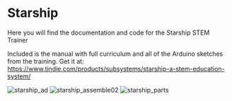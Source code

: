 # Starship
Here you will find the documentation and code for the Starship STEM Trainer

Included is the manual with full curriculum and all of the Arduino sketches from the training.
Get it at: https://www.tindie.com/products/subsystems/starship-a-stem-education-system/

![starship_ad](https://user-images.githubusercontent.com/78771234/110224334-8f607180-7ea8-11eb-9622-1b75e5db3ccc.jpg)
![starship_assemble02](https://user-images.githubusercontent.com/78771234/110224344-b28b2100-7ea8-11eb-8f9e-60b40164a245.png)
![starship_parts](https://user-images.githubusercontent.com/78771234/110224347-b61ea800-7ea8-11eb-914a-03972153944e.png)
